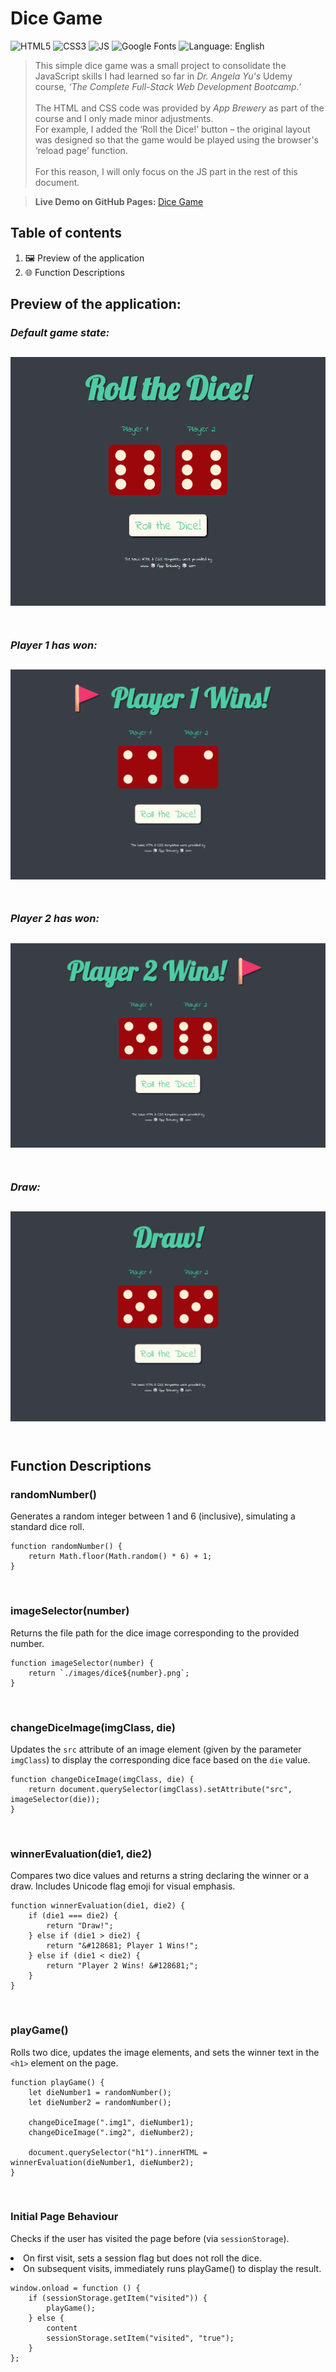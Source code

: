 # Dice Game

![HTML5](https://img.shields.io/badge/HTML5-%3C%2F%3E-orange)
![CSS3](https://img.shields.io/badge/CSS3-%23-blue)
![JS](https://img.shields.io/badge/JS-yellow?logo=javascript&logoColor=white)
![Google Fonts](https://img.shields.io/badge/fonts-Google%20Fonts-red)
![Language: English](https://img.shields.io/badge/language-English-blue)


>This simple dice game was a small project to consolidate the JavaScript skills I had learned so far in <em>Dr. Angela Yu's</em> Udemy course, <em>‘The Complete Full-Stack Web Development Bootcamp.’</em>
<br><br>
The HTML and CSS code was provided by <em>App Brewery</em> as part of the course and I only made minor adjustments. <br>
For example, I added the ‘Roll the Dice!’ button – the original layout was designed so that the game would be played using the browser's ‘reload page’ function.
<br><br>
For this reason, I will only focus on the JS part in the rest of this document.

><b>Live Demo on GitHub Pages: </b> <a href="https://david-voss.github.io/Dice-Game/" target="_blank" rel="noopener noreferrer" title="david-voss.github.io/Dice-Game/">Dice Game</a>

## Table of contents
1. &#128444;&#65039; Preview of the application
2. &#127760; Function Descriptions

## Preview of the application:
### **_Default game state:_**
![default-game-state.png](./images/Screenshots/default-game-state.png)<br><br>
---
### **_Player 1 has won:_**
![player1-has-won.png](./images/Screenshots/player1-has-won.png)<br><br>
---
### **_Player 2 has won:_**
![player1-has-won.png](./images/Screenshots/player2-has-won.png)<br><br>
---
### **_Draw:_**
![draw.png](./images/Screenshots/draw.png)<br><br>
---

## Function Descriptions

### randomNumber()
Generates a random integer between 1 and 6 (inclusive), simulating a standard dice roll.
```
function randomNumber() {
    return Math.floor(Math.random() * 6) + 1;
}
```
<br>

### imageSelector(number)
Returns the file path for the dice image corresponding to the provided number.
```
function imageSelector(number) {
    return `./images/dice${number}.png`;
}
```
<br>

### changeDiceImage(imgClass, die)
Updates the `src` attribute of an image element (given by the parameter `imgClass`) to display the corresponding dice face based on the `die` value.
```
function changeDiceImage(imgClass, die) {
    return document.querySelector(imgClass).setAttribute("src", imageSelector(die));
}
```
<br>

### winnerEvaluation(die1, die2)
Compares two dice values and returns a string declaring the winner or a draw. Includes Unicode flag emoji for visual emphasis.
```
function winnerEvaluation(die1, die2) {
    if (die1 === die2) {
        return "Draw!";
    } else if (die1 > die2) {
        return "&#128681; Player 1 Wins!";
    } else if (die1 < die2) {
        return "Player 2 Wins! &#128681;";
    }
}
```
<br>

### playGame()
Rolls two dice, updates the image elements, and sets the winner text in the `<h1>` element on the page.
```
function playGame() {
    let dieNumber1 = randomNumber();
    let dieNumber2 = randomNumber();

    changeDiceImage(".img1", dieNumber1);
    changeDiceImage(".img2", dieNumber2);

    document.querySelector("h1").innerHTML = winnerEvaluation(dieNumber1, dieNumber2);
}
```
<br>

### Initial Page Behaviour
Checks if the user has visited the page before (via `sessionStorage`).
<li> On first visit, sets a session flag but does not roll the dice.
<li> On subsequent visits, immediately runs playGame() to display the result.<br>

```
window.onload = function () {
    if (sessionStorage.getItem("visited")) {
        playGame();
    } else {
        content
        sessionStorage.setItem("visited", "true");
    }
};
```